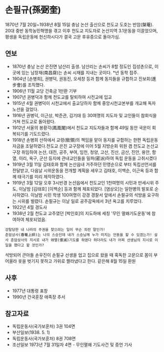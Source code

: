 손필규(孫弼奎)
=======

1870년 7월 20일~1938년 8월 15일
충남 논산 출신으로 천도교 도호는 반암(槃菴). 
20대 중반 동학농민혁명을 겪고 이후 천도교 지도자로 논산지역 3.1운동을 이끌었으며, 평생을 독립운동에 헌신하시다가 결국 고문 후유증으로 돌아가심.


연보
---
 * 1870년 충남 논산 은진면 남산리 출생. 남산리는 손씨가 8할 정도인 집성촌으로, 이곳에 있는 남창재(南昌齋)는 손씨 시재를 지내는 곳이다.
   *년 동학 접주.
 * 1904년 [손병희], 권병덕, 권동진, 오세창 등과 함께 동지들을 규합하고 진보회(進步會)를 조직했다. 
 * 1906년 11월 교당 건축금 1만환 기부
 * 1907년 권병덕과 함께 천도교를 탈퇴하여 시천교에 입교
 * 1915년 4월 권병덕이 시천교에서 출교당하자 함께 중앙시천교본부를 개교해 독자노선을 걸었다.
 * 1916년 권병덕, 이근상, 박준관, 김기태 등 30여명의 지도자 및 교인들이 참회식을 거쳐 천도교로 돌아왔다.
 * 1912년 서울의 봉황각(鳳凰閣)에서 천도교 지도자들과 함께 49일 동안 국운이 회복되기를 기도드렸다.
 * 1918년 손병희 산하에서 교령(敎領)의 책임을 맡아 동지를 규합하는 한편 독립운동 자금을 조달하였다.천도교 은진 교구장에 이어 5월 지방순회 위원 겸 천도교 논산교구장 취임하여 논산, 대전, 공주, 부여, 임천, 청양, 고산, 진산, 금산, 진안, 용안, 함열, 이리, 옥구, 군산 등지에 관내교인들을 밀파(密派)하여 독립 운동을 고취시켰다
 * 1919년 3월 11일 김태호와 함께 논산읍내 거주하던 민영순으로 부터 독립선언서를 전달받고, 다음날 시위운동을 전개할 계획을 세우고 김태호, 이백순, 이근옥 등과 함께 태극기를 미리 제작하였다.
 * 1919년 3월 12일 오후 3시반경 논산읍에서 천도교인 1천여명의 시민과 만세시위 주도, 이날밤 [김태호] [이백순] 등과 함께 체포되었다. [염상오]는 일헌병의 발포로 순사하였다. 이날밤 시민 학생 100여명이 강경 경찰서 앞에서 손필규의 석방을 요구하는 시위를 벌렸다. 손필규는 이날 일로 공주감옥에서 3년 옥고를 치루었다.
 * 1922년 4월 경도사
 * 1938년 2월 천도교 교주였던 [박인호]의 지도하에 세칭 '무인 멸왜기도운동'에 참여하여 체포되었음. 
  ```wrap
  강탈당한 내 나라의 주권을 찾으려는 일이 무슨 죄란 말인가!
  춘암상사(春菴上師)는 나의 스승인데 내가 스승님께 누가 미치는 언동을 할 수 있겠는가! 설사 춘암상사의 지시로 내가 왜멸(倭滅)기도를 하였다 하더라도 내가 어찌 선생님의 지시로 이 일을 했다고 할 것인가?
  ```
 석방되어 큰아들 손우진이 손필규 선생을 업고 집으로 왔을 때 혹독한 고문으로 몸이 부어올라 옷을 벗기지 못하고 가위로 짤라냈다고 한다. 같은해 8월 15일 환원


사후
----
 * 1977년 대통령 표창
 * 1990년 건국훈장 애족장 추서


참고자료
--------
 * 독립운동사(국가보훈처) 3권 104면
 * 부산일보(1938. 5. 1)
 * 독립운동사(국가보훈처) 8권 708면
 * 조선일보 1973년 7월 31일자 4면 - 무인멸왜 기도사건 및 증언 기사
